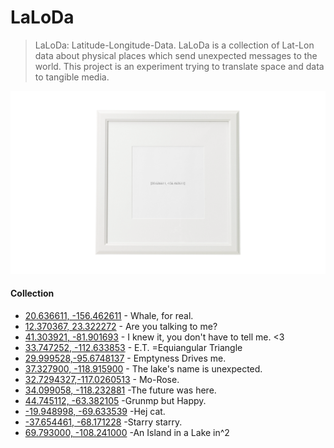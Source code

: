 # LaLoDa

> LaLoDa: Latitude-Longitude-Data. LaLoDa is a collection of Lat-Lon data about physical places which send unexpected messages to the world. This project is an experiment trying to translate space and data to tangible media.

![demo](/demo.png)

#### Collection
- [20.636611, -156.462611](https://www.google.com/maps/place/20%C2%B038'11.8%22N+156%C2%B027'45.4%22W/@20.6362938,-156.4653209,244m/data=!3m1!1e3!4m5!3m4!1s0x0:0x0!8m2!3d20.6366111!4d-156.4626111) - Whale, for real.
- [12.370367, 23.322272](https://www.google.com/maps/place/12%C2%B022'13.3%22N+23%C2%B019'20.2%22E/@12.3703667,23.3200835,813m/data=!3m1!1e3!4m5!3m4!1s0x0:0x0!8m2!3d12.3703667!4d23.3222722) - Are you talking to me?
- [41.303921, -81.901693](https://www.google.com/maps/place/41%C2%B018'14.1%22N+81%C2%B054'06.1%22W/@41.303921,-81.903887,665m/data=!3m2!1e3!4b1!4m5!3m4!1s0x0:0x0!8m2!3d41.303921!4d-81.901693) - I knew it, you don't have to tell me. <3
- [33.747252, -112.633853](https://www.google.com/maps/place/33%C2%B044'50.1%22N+112%C2%B038'01.9%22W/@33.747252,-112.636047,736m/data=!3m1!1e3!4m5!3m4!1s0x0:0x0!8m2!3d33.747252!4d-112.633853) - E.T. =Equiangular Triangle
- [29.999528,-95.6748137](https://www.google.com/maps/place/29%C2%B059'58.3%22N+95%C2%B040'29.3%22W/@29.999528,-95.6753622,192m/data=!3m2!1e3!4b1!4m5!3m4!1s0x0:0x0!8m2!3d29.999528!4d-95.6748137) - Emptyness Drives me.
- [37.327900, -118.915900](https://www.google.com/maps/place/37%C2%B019'40.4%22N+118%C2%B054'57.2%22W/@37.3279,-118.918094,704m/data=!3m2!1e3!4b1!4m5!3m4!1s0x0:0x0!8m2!3d37.3279!4d-118.9159) - The lake's name is unexpected.
- [32.7294327,-117.0260513](https://www.google.com/maps/place/32%C2%B043'46.0%22N+117%C2%B001'33.8%22W/@32.7294327,-117.0265998,186m/data=!3m2!1e3!4b1!4m5!3m4!1s0x0:0x0!8m2!3d32.7294327!4d-117.0260513) - Mo-Rose.
- [34.099058, -118.232881](https://www.google.com/maps/place/34%C2%B005'56.6%22N+118%C2%B013'58.4%22W/@34.099058,-118.2337784,300m/data=!3m2!1e3!4b1!4m5!3m4!1s0x0:0x0!8m2!3d34.099058!4d-118.232881) -The future was here.
- [44.745112, -63.382105](https://www.google.com/maps/place/44%C2%B044'42.4%22N+63%C2%B022'55.6%22W/@44.745112,-63.3826535,157m/data=!3m2!1e3!4b1!4m5!3m4!1s0x0:0x0!8m2!3d44.745112!4d-63.382105) -Grunmp but Happy.
- [-19.948998, -69.633539](https://www.google.com/maps/place/19%C2%B056'56.4%22S+69%C2%B038'00.7%22W/@-19.948998,-69.6341423,229m/data=!3m2!1e3!4b1!4m5!3m4!1s0x0:0x0!8m2!3d-19.948998!4d-69.633539) -Hej cat.
- [-37.654461, -68.171228](https://www.google.com/maps/place/37%C2%B039'16.1%22S+68%C2%B010'16.4%22W/@-37.6572992,-68.179866,7896m/data=!3m1!1e3!4m5!3m4!1s0x0:0x0!8m2!3d-37.6544611!4d-68.1712278) -Starry starry.
- [69.793000, -108.241000](https://www.google.com/maps/place/69%C2%B047'34.8%22N+108%C2%B014'27.6%22W/@69.7952587,-108.2620109,2000m/data=!3m1!1e3!4m5!3m4!1s0x0:0x0!8m2!3d69.793!4d-108.241) -An Island in a Lake in^2

